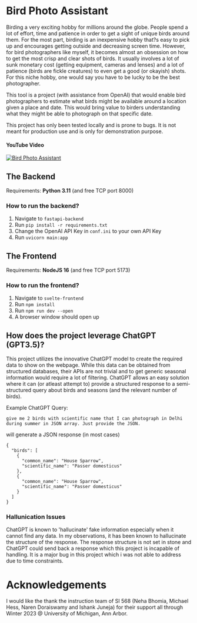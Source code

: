 # Bird Photo Assistant

Birding a very exciting hobby for millions around the globe. People spend a lot of effort, time and patience in order to get a sight of unique birds around them. For the most part, birding is an inexpensive hobby that?s easy to pick up and encourages getting outside and decreasing screen time. However, for bird photographers like myself, it becomes almost an obsession on how to get the most crisp and clear shots of birds. It usually involves a lot of sunk monetary cost (getting equipment, cameras and lenses) and a lot of patience (birds are fickle creatures) to even get a good (or okayish) shots. For this niche hobby, one would say you have to be lucky to be the best photographer.

This tool is a project (with assistance from OpenAI) that would enable bird photographers to estimate what birds might be available around a location given a place and date. This would bring value to birders understanding what they might be able to photograph on that
specific date.

This project has only been tested locally and is prone to bugs. It is not meant for production use and is only for demonstration purpose.

#### YouTube Video 

[![Bird Photo Assistant](https://img.youtube.com/vi/j11LiaW59Nc/0.jpg)](https://youtu.be/j11LiaW59Nc)

## The Backend

Requirements: **Python 3.11** (and free TCP port 8000)

### How to run the backend?

1. Navigate to `fastapi-backend`
2. Run `pip install -r requirements.txt`
3. Change the OpenAI API Key in `conf.ini` to your own API Key
4. Run `uvicorn main:app`

## The Frontend

Requirements: **NodeJS 16** (and free TCP port 5173)

### How to run the frontend?

1. Navigate to `svelte-frontend`
2. Run `npm install`
3. Run `npm run dev --open`
4. A browser window should open up

## How does the project leverage ChatGPT (GPT3.5)?

This project utilizes the innovative ChatGPT model to create the required data to show on the webpage. While this data can be obtained from structured databases, their APIs are not trivial and to get generic seasonal information would require a lot of filtering. ChatGPT allows an easy solution where it can (or atleast attempt to) provide a structured response to a semi-structured query about birds and seasons (and the relevant number of birds).

Example ChatGPT Query:

```
give me 2 birds with scientific name that I can photograph in Delhi during summer in JSON array. Just provide the JSON.
```
will generate a JSON response (in most cases)

```
{
  "birds": [
    {
      "common_name": "House Sparrow",
      "scientific_name": "Passer domesticus"
    },
    {
      "common_name": "House Sparrow",
      "scientific_name": "Passer domesticus"
    }
  ]
}

```

### Hallunication Issues

ChatGPT is known to 'hallucinate' fake information especially when it cannot find any data. In my observations, it has been known to hallucinate the structure of the response. The response structure is not set in stone and ChatGPT could send back a response which this project is incapable of handling. It is a major bug in this project which i was not able to address due to time constraints.

# Acknowledgements

I would like the thank the instruction team of SI 568 (Neha Bhomia, Michael Hess, Naren Doraiswamy and Ishank Juneja) for their support all through Winter 2023 @ University of Michigan, Ann Arbor.